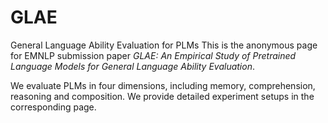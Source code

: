 # GLAE
General Language Ability Evaluation for PLMs
This is the anonymous page for EMNLP submission paper *GLAE: An Empirical Study of Pretrained Language Models for General Language Ability Evaluation*.

We evaluate PLMs in four dimensions, including memory, comprehension, reasoning and composition. We provide detailed experiment setups in the corresponding page.
